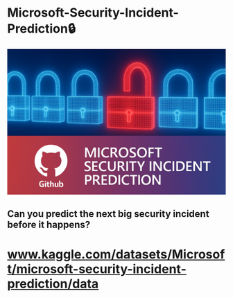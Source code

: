 # Microsoft-Security-Incident-Prediction🔒




<img src="Image1.png" alt="Security Prediction Illustration" width="600"/>


## Can you predict the next big security incident before it happens?

# www.kaggle.com/datasets/Microsoft/microsoft-security-incident-prediction/data
